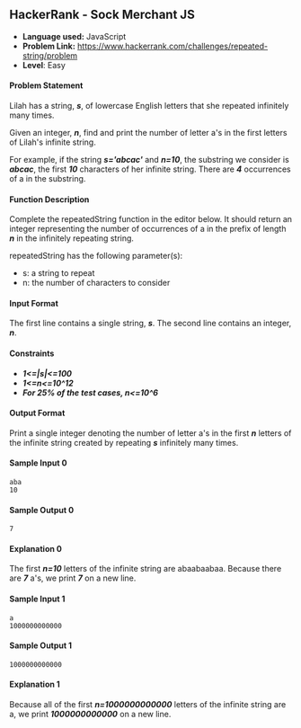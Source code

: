 ## HackerRank - Sock Merchant JS
- **Language used:** JavaScript 
- **Problem Link:** https://www.hackerrank.com/challenges/repeated-string/problem
- **Level**: Easy


#### Problem Statement
Lilah has a string, _**s**_, of lowercase English letters that she repeated infinitely many times.

Given an integer, _**n**_, find and print the number of letter a's in the first  letters of Lilah's infinite string.

For example, if the string _**s='abcac'**_ and _**n=10**_, the substring we consider is _**abcac**_, the first _**10**_ characters of her infinite string. There are _**4**_ occurrences of a in the substring.

#### Function Description

Complete the repeatedString function in the editor below. It should return an integer representing the number of occurrences of a in the prefix of length _**n**_ in the infinitely repeating string.

repeatedString has the following parameter(s):

- s: a string to repeat
- n: the number of characters to consider

#### Input Format

The first line contains a single string, _**s**_.
The second line contains an integer, _**n**_.


#### Constraints

- _**1<=|s|<=100**_
- _**1<=n<=10^12**_
- _**For 25% of the test cases, n<=10^6**_


#### Output Format

Print a single integer denoting the number of letter a's in the first _**n**_ letters of the infinite string created by repeating  _**s**_ infinitely many times.


#### Sample Input 0

```
aba
10
```

#### Sample Output 0

```
7
```

#### Explanation 0

The first _**n=10**_ letters of the infinite string are abaabaabaa. Because there are _**7**_ a's, we print _**7**_ on a new line.

#### Sample Input 1

```
a
1000000000000
```

#### Sample Output 1

```
1000000000000
```

#### Explanation 1

Because all of the first _**n=1000000000000**_ letters of the infinite string are a, we print _**1000000000000**_ on a new line.
